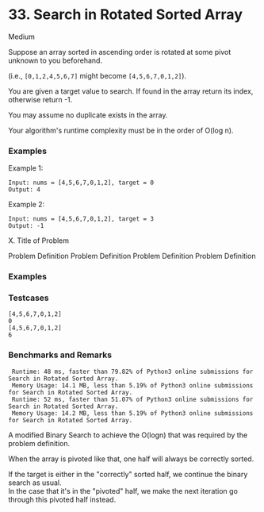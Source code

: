 # 33. Search in Rotated Sorted Array

Medium

Suppose an array sorted in ascending order is rotated at some pivot unknown to you beforehand.

(i.e., `[0,1,2,4,5,6,7]` might become `[4,5,6,7,0,1,2]`).

You are given a target value to search. If found in the array return its index, otherwise return -1.

You may assume no duplicate exists in the array.

Your algorithm's runtime complexity must be in the order of O(log n).

### Examples

Example 1:
```
Input: nums = [4,5,6,7,0,1,2], target = 0
Output: 4
```

Example 2:
```
Input: nums = [4,5,6,7,0,1,2], target = 3
Output: -1
```

X. Title of Problem

<difficultyLvl>

Problem Definition
Problem Definition
Problem Definition
Problem Definition

### Examples

### Testcases
```
[4,5,6,7,0,1,2]
0
[4,5,6,7,0,1,2]
6
```

### Benchmarks and Remarks

```
 Runtime: 48 ms, faster than 79.82% of Python3 online submissions for Search in Rotated Sorted Array.
 Memory Usage: 14.1 MB, less than 5.19% of Python3 online submissions for Search in Rotated Sorted Array.
 Runtime: 52 ms, faster than 51.07% of Python3 online submissions for Search in Rotated Sorted Array.
 Memory Usage: 14.2 MB, less than 5.19% of Python3 online submissions for Search in Rotated Sorted Array.
```

A modified Binary Search to achieve the O(logn) that was required by the problem definition.

When the array is pivoted like that, one half will always be correctly sorted.

If the target is either in the "correctly" sorted half, we continue the binary search as usual.    
In the case that it's in the "pivoted" half, we make the next iteration go through this pivoted half instead.
